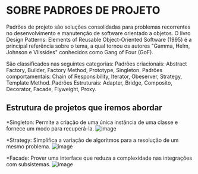 # SOBRE PADROES DE PROJETO

Padrões de projeto são soluções consolidadas para problemas recorrentes no desenvolvimento e manutenção de software orientado a objetos.
O livro Design Patterns: Elements of Reusable Object-Oriented Software (1995) é a principal referência sobre o tema, a qual tornou os autores "Gamma, Helm, Johnson e Vlissides" conhecidos como Gang of Four (GoF).

São classificados nas seguintes categorias:
Padrões criacionais: Abstract Factory, Builder, Factory Method, Prototype, Singleton.
Padrões comportamentais: Chain of Responsibility, Iterator, Obeserver, Strategy, Template Method.
Padrões Estruturais: Adapter, Bridge, Composito, Decorator, Facade, Flyweight, Proxy.

## Estrutura de projetos que iremos abordar

*Singleton: Permite a criação de uma única instância de uma classe e fornece um modo para recuperá-la.
![image](https://user-images.githubusercontent.com/73142478/192041323-d9955838-c86f-4b9b-8651-8bac93a0f7da.png)

*Strategy: Simplifica a variação de algoritmos para a resolução de um mesmo problema.
![image](https://user-images.githubusercontent.com/73142478/192041049-2ac2f78e-4477-41f9-bb94-8a5921e5bbe9.png)

*Facade: Prover uma interface que reduza a complexidade nas integrações com subsistemas.
![image](https://user-images.githubusercontent.com/73142478/192041702-6244e296-e8c1-4274-b38c-a52142f2ed7f.png)

